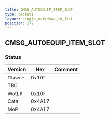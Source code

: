 ```yaml
---
title: CMSG_AUTOEQUIP_ITEM_SLOT
type: packets
layout: single_markdown_in_list
position: 272
---
```


## CMSG_AUTOEQUIP_ITEM_SLOT

### Status

Version    | Hex        | Comment
---------- | ---------- | ---------- 
Classic    | 0x10F      | 
TBC        |            |
WotLK      | 0x10F      | 
Cata       | 0x4A17     | 
MoP        | 0x4A17     | 